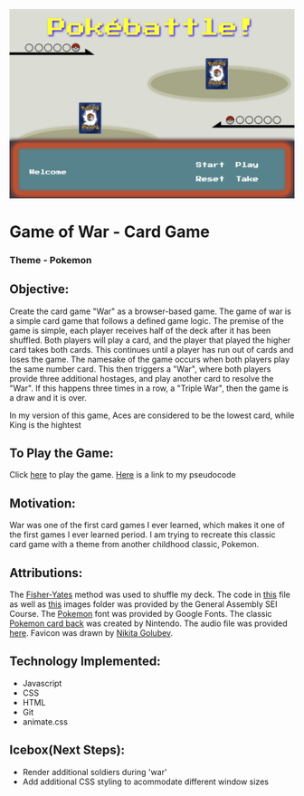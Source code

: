 ![image](/images/pokebattleBackground.png)


# Game of War - Card Game

### Theme - Pokemon

## Objective: 
Create the card game "War" as a browser-based game. The game of war is a simple card game that follows a defined game logic. The premise of the game is simple, each player receives half of the deck after it has been shuffled. Both players will play a card, and the player that played the higher card takes both cards. This continues until a player has run out of cards and loses the game. The namesake of the game occurs when both players play the same number card. This then triggers a "War", where both players provide three additional hostages, and play another card to resolve the "War". If this happens three times in a row, a "Triple War", then the game is a draw and it is over.

In my version of this game, Aces are considered to be the lowest card, while King is the hightest

## To Play the Game:
Click [here](https://pokebattlewar.netlify.app/) to play the game. [Here](https://docs.google.com/document/d/1FDr_7BSE_S3VJ1-ZaaZ_GNyVKIOpr0I7Nviz1j0aIv8/edit) is a link to my pseudocode

## Motivation:
War was one of the first card games I ever learned, which makes it one of the first games I ever learned period. I am trying to recreate this classic card game with a theme from another childhood classic, Pokemon.

## Attributions:
The [Fisher-Yates](https://en.wikipedia.org/wiki/Fisher%E2%80%93Yates_shuffle) method was used to shuffle my deck. The code in [this](/css/cardstarterwar.css) file as well as [this](/images) images folder was provided by the General Assembly SEI Course. The [Pokemon](https://fonts.google.com/specimen/Press+Start+2P) font was provided by Google Fonts. The classic [Pokemon card back](/images/backs/pokemonCard.png) was created by Nintendo. The audio file was provided [here](https://downloads.khinsider.com/game-soundtracks/album/pokemon-game-boy-pok-mon-sound-complete-set-play-cd/1-15.%2520Battle%2520%2528Vs.%2520Trainer%2529.mp3). Favicon was drawn by [Nikita Golubev](https://www.flaticon.com/authors/nikita-golubev).

## Technology Implemented:
* Javascript
* CSS
* HTML
* Git
* animate.css

## Icebox(Next Steps):
* Render additional soldiers during 'war'
* Add additional CSS styling to acommodate different window sizes

